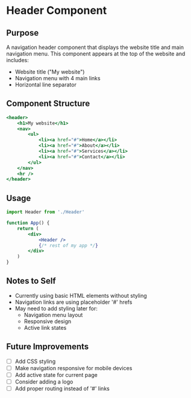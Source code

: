 # Header Component

## Purpose
A navigation header component that displays the website title and main navigation menu. This component appears at the top of the website and includes:
- Website title ("My website")
- Navigation menu with 4 main links
- Horizontal line separator

## Component Structure
```jsx
<header>
    <h1>My website</h1>
    <nav>
        <ul>
            <li><a href="#">Home</a></li>
            <li><a href="#">About</a></li>
            <li><a href="#">Services</a></li>
            <li><a href="#">Contact</a></li>
        </ul>
    </nav>
    <hr />
</header>
```

## Usage
```jsx
import Header from './Header'

function App() {
    return (
        <div>
            <Header />
            {/* rest of my app */}
        </div>
    )
}
```

## Notes to Self
- Currently using basic HTML elements without styling
- Navigation links are using placeholder '#' hrefs
- May need to add styling later for:
  - Navigation menu layout
  - Responsive design
  - Active link states

## Future Improvements
- [ ] Add CSS styling
- [ ] Make navigation responsive for mobile devices
- [ ] Add active state for current page
- [ ] Consider adding a logo
- [ ] Add proper routing instead of '#' links